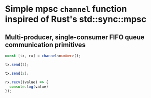 # Simple mpsc `channel` function inspired of Rust's std::sync::mpsc
## Multi-producer, single-consumer FIFO queue communication primitives


```ts
const [tx, rx] = channel<number>();

tx.send(1);

tx.send(2);

rx.recv((value) => {
  console.log(value)
});
```